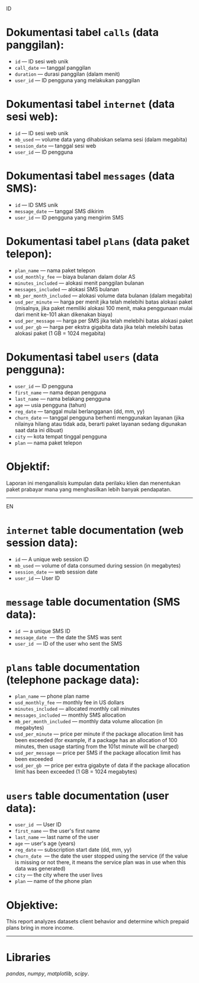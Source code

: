ID
# Dokumentasi tabel `calls` (data panggilan):

- `id` — ID sesi web unik
- `call_date` — tanggal panggilan
- `duration` — durasi panggilan (dalam menit)
- `user_id` — ID pengguna yang melakukan panggilan

# Dokumentasi tabel `internet` (data sesi web):

- `id` — ID sesi web unik
- `mb_used` — volume data yang dihabiskan selama sesi (dalam megabita)
- `session_date` — tanggal sesi web
- `user_id` — ID pengguna

# Dokumentasi tabel `messages` (data SMS):

- `id` — ID SMS unik
- `message_date` — tanggal SMS dikirim
- `user_id` — ID pengguna yang mengirim SMS

# Dokumentasi tabel `plans` (data paket telepon):

- `plan_name` — nama paket telepon
- `usd_monthly_fee` — biaya bulanan dalam dolar AS
- `minutes_included` — alokasi menit panggilan bulanan
- `messages_included` — alokasi SMS bulanan
- `mb_per_month_included` — alokasi volume data bulanan (dalam megabita)
- `usd_per_minute` — harga per menit jika telah melebihi batas alokasi paket (misalnya, jika paket memiliki alokasi 100 menit, maka penggunaan mulai dari menit ke-101 akan dikenakan biaya)
- `usd_per_message` — harga per SMS jika telah melebihi batas alokasi paket
- `usd_per_gb` — harga per ekstra gigabita data jika telah melebihi batas alokasi paket (1 GB = 1024 megabita)

# Dokumentasi tabel `users` (data pengguna):

- `user_id` — ID pengguna
- `first_name` — nama depan pengguna
- `last_name` — nama belakang pengguna
- `age` — usia pengguna (tahun)
- `reg_date` — tanggal mulai berlangganan (dd, mm, yy)
- `churn_date` — tanggal pengguna berhenti menggunakan layanan (jika nilainya hilang atau tidak ada, berarti paket layanan sedang digunakan saat data ini dibuat)
- `city` — kota tempat tinggal pengguna
- `plan` — nama paket telepon

# Objektif:
Laporan ini menganalisis kumpulan data perilaku klien dan menentukan paket prabayar mana yang menghasilkan lebih banyak pendapatan.

-----------------------------------------------
EN
# `internet` table documentation (web session data):

- `id` — A unique web session ID
- `mb_used` — volume of data consumed during session (in megabytes)
- `session_date` — web session date
- `user_id` — User ID

# `message` table documentation (SMS data):

- `id`  — a unique SMS ID
- `message_date`  — the date the SMS was sent
- `user_id`  — ID of the user who sent the SMS

# `plans` table documentation (telephone package data):

- `plan_name` — phone plan name
- `usd_monthly_fee` — monthly fee in US dollars
- `minutes_included` — allocated monthly call minutes
- `messages_included` — monthly SMS allocation
- `mb_per_month_included` — monthly data volume allocation (in megabytes)
- `usd_per_minute` — price per minute if the package allocation limit has been exceeded (for example, if a package has an allocation of 100 minutes, then usage starting from the 101st minute will be charged)
- `usd_per_message` — price per SMS if the package allocation limit has been exceeded
- `usd_per_gb`  — price per extra gigabyte of data if the package allocation limit has been exceeded (1 GB = 1024 megabytes)

# `users` table documentation (user data):

- `user_id`  — User ID
- `first_name` — the user's first name
- `last_name` — last name of the user
- `age` — user's age (years)
- `reg_date` — subscription start date (dd, mm, yy)
- `churn_date`  — the date the user stopped using the service (if the value is missing or not there, it means the service plan was in use when this data was generated)
- `city` — the city where the user lives
- `plan` — name of the phone plan

# Objektive:
This report analyzes datasets client behavior and determine which prepaid plans bring in more income.

-----------------------------------------------

# Libraries
*pandas*,
*numpy*,
*matplotlib*,
*scipy*.

